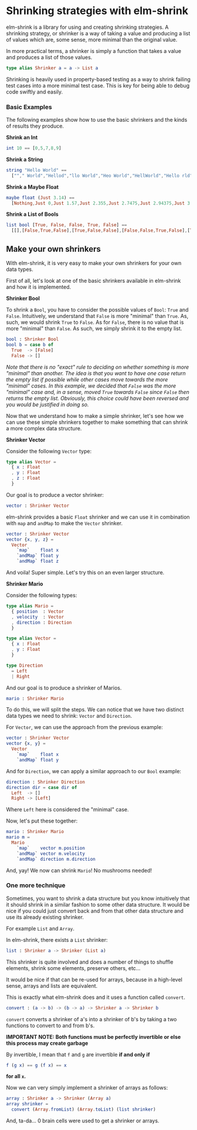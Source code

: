 # Shrinking strategies with elm-shrink

elm-shrink is a library for using and creating shrinking strategies. A
shrinking strategy, or shrinker is a way of taking a value and producing a
list of values which are, some sense, more minimal than the original value.

In more practical terms, a shrinker is simply a function that takes a value
and produces a list of those values.

```elm
type alias Shrinker a = a -> List a
```

Shrinking is heavily used in property-based testing as a way to shrink
failing test cases into a more minimal test case. This is key for being
able to debug code swiftly and easily.

### Basic Examples

The following examples show how to use the basic shrinkers and the kinds of
results they produce.

**Shrink an Int**

```elm
int 10 == [0,5,7,8,9]
```


**Shrink a String**

```elm
string "Hello World" ==
  [""," World","Hellod","llo World","Heo World","HellWorld","Hello rld","Hello Wod","ello World","Hllo World","Helo World","Helo World","Hell World","HelloWorld","Hello orld","Hello Wrld","Hello Wold","Hello Word","Hello Worl","\0ello World","$ello World","6ello World","?ello World","Cello World","Eello World","Fello World","Gello World","H\0llo World","H2llo World","HKllo World","HXllo World","H^llo World","Hallo World","Hcllo World","Hdllo World","He\0lo World","He6lo World","HeQlo World","He^lo World","Heelo World","Hehlo World","Hejlo World","Heklo World","Hel\0o World","Hel6o World","HelQo World","Hel^o World","Heleo World","Helho World","Heljo World","Helko World","Hell\0 World","Hell7 World","HellS World","Hella World","Hellh World","Hellk World","Hellm World","Helln World","Hello\0World","HelloWorld","HelloWorld","HelloWorld","HelloWorld","HelloWorld","Hello \0orld","Hello +orld","Hello Aorld","Hello Lorld","Hello Qorld","Hello Torld","Hello Uorld","Hello Vorld","Hello W\0rld","Hello W7rld","Hello WSrld","Hello Warld","Hello Whrld","Hello Wkrld","Hello Wmrld","Hello Wnrld","Hello Wo\0ld","Hello Wo9ld","Hello WoUld","Hello Wocld","Hello Wojld","Hello Wonld","Hello Wopld","Hello Woqld","Hello Wor\0d","Hello Wor6d","Hello WorQd","Hello Wor^d","Hello Wored","Hello Worhd","Hello Worjd","Hello Workd","Hello Worl\0","Hello Worl2","Hello WorlK","Hello WorlW","Hello Worl]","Hello Worl`","Hello Worlb","Hello Worlc"]
```

**Shrink a Maybe Float**

```elm
maybe float (Just 3.14) ==
  [Nothing,Just 0,Just 1.57,Just 2.355,Just 2.7475,Just 2.94375,Just 3.041875,Just 3.0909375,Just 3.11546875,Just 3.127734375,Just 3.1338671875,Just 3.1369335937500002,Just 3.138466796875,Just 3.1392333984375,Just 3.1396166992187498,Just 3.1398083496093747]
```

**Shrink a List of Bools**

```elm
list bool [True, False, False, True, False] ==
  [[],[False,True,False],[True,False,False],[False,False,True,False],[True,False,True,False],[True,False,True,False],[True,False,False,False],[True,False,False,True],[False,False,False,True,False],[True,False,False,False,False]]
```


## Make your own shrinkers

With elm-shrink, it is very easy to make your own shrinkers for your own data
types.

First of all, let's look at one of the basic shrinkers available in elm-shrink
and how it is implemented.

**Shrinker Bool**

To shrink a `Bool`, you have to consider the possible values of `Bool`: `True`
and `False`. Intuitively, we understand that `False` is more "minimal"
than `True`. As, such, we would shrink `True` to `False`. As for `False`,
there is no value that is more "minimal" than `False`. As such, we simply
shrink it to the empty list.

```elm
bool : Shrinker Bool
bool b = case b of
  True  -> [False]
  False -> []
```

*Note that there is no "exact" rule to deciding on whether something is more
"minimal" than another. The idea is that you want to have one case return
the empty list if possible while other cases move towards the more "minimal"
cases. In this example, we decided that `False` was the more "minimal" case and,
in a sense, moved `True` towards `False` since `False` then returns the empty
list. Obviously, this choice could have been reversed and you would be
justified in doing so.*


Now that we understand how to make a simple shrinker, let's see how we can use
these simple shrinkers together to make something that can shrink a more
complex data structure.

**Shrinker Vector**

Consider the following `Vector` type:

```elm
type alias Vector =
  { x : Float
  , y : Float
  , z : Float
  }
```

Our goal is to produce a vector shrinker:

```elm
vector : Shrinker Vector
```

elm-shrink provides a basic `Float` shrinker and we can use it in combination
with `map` and `andMap` to make the `Vector` shrinker.

```elm
vector : Shrinker Vector
vector {x, y, z} =
  Vector
    `map`    float x
    `andMap` float y
    `andMap` float z
```

And voila! Super simple. Let's try this on an even larger structure.


**Shrinker Mario**

Consider the following types:

```elm
type alias Mario =
  { position  : Vector
  , velocity  : Vector
  , direction : Direction
  }

type alias Vector =
  { x : Float
  , y : Float
  }

type Direction
  = Left
  | Right
```

And our goal is to produce a shrinker of Marios.

```elm
mario : Shrinker Mario
```

To do this, we will split the steps. We can notice that we have two distinct
data types we need to shrink: `Vector` and `Direction`.

For `Vector`, we can use the approach from the previous example:

```elm
vector : Shrinker Vector
vector {x, y} =
  Vector
    `map`    float x
    `andMap` float y
```

And for `Direction`, we can apply a similar approach to our `Bool` example:

```elm
direction : Shrinker Direction
direction dir = case dir of
  Left  -> []
  Right -> [Left]
```

Where `Left` here is considered the "minimal" case.


Now, let's put these together:

```elm
mario : Shrinker Mario
mario m =
  Mario
    `map`    vector m.position
    `andMap` vector m.velocity
    `andMap` direction m.direction
```

And, yay! We now can shrink `Mario`! No mushrooms needed!

### One more technique

Sometimes, you want to shrink a data structure but you know intuitively that
it should shrink in a similar fashion to some other data structure. It would
be nice if you could just convert back and from that other data structure and
use its already existing shrinker.

For example `List` and `Array`.

In elm-shrink, there exists a `List` shrinker:

```elm
list : Shrinker a -> Shrinker (List a)
```

This shrinker is quite involved and does a number of things to shuffle elements,
shrink some elements, preserve others, etc...

It would be nice if that can be re-used for arrays, because in a high-level
sense, arrays and lists are equivalent.

This is exactly what elm-shrink does and it uses a function called `convert`.

```elm
convert : (a -> b) -> (b -> a) -> Shrinker a -> Shrinker b
```

`convert` converts a shrinker of a's into a shrinker of b's by taking a
two functions to convert to and from b's.

**IMPORTANT NOTE: Both functions must be perfectly invertible or else this
process may create garbage**

By invertible, I mean that `f` and `g` are invertible **if and only if**

```elm
f (g x) == g (f x) == x
```

**for all `x`.**

Now we can very simply implement a shrinker of arrays as follows:

```elm
array : Shrinker a -> Shrinker (Array a)
array shrinker =
  convert (Array.fromList) (Array.toList) (list shrinker)
```

And, ta-da... 0 brain cells were used to get a shrinker or arrays.
